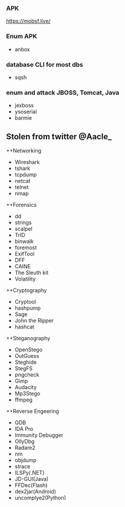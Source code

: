 

### APK
https://mobsf.live/


### Enum APK
- anbox


### database CLI for most dbs
- sqsh


### enum and attack JBOSS, Tomcat, Java
- jexboss
- ysoserial
- barmie


## Stolen from twitter @Aacle_

++Networking 
- Wireshark
- tshark 
- tcpdump 
- netcat 
- telnet 
- nmap 
 
++Forensics 
- dd 
- strings 
- scalpel 
- TrID 
- binwalk
- foremost 
- ExifTool 
- DFF 
- CAINE 
- The Sleuth kit 
- Volatility

++Cryptography 
- Cryptool 
- hashpump 
- Sage 
- John the Ripper 
- hashcat 

++Steganography 
- OpenStego 
- OutGuess 
- Steghide 
- StegFS 
- pngcheck 
- Gimp 
- Audacity 
- Mp3Stego 
- ffmpeg 

++Reverse Engeering 
- GDB 
- IDA Pro 
- Immunity Debugger 
- OllyDbg 
- Radare2 
- nm 
- objdump
- strace 
- ILSPy(.NET) 
- JD-GUI(Java) 
- FFDec(Flash) 
- dex2jar(Android)
- uncomplye2(Python)
